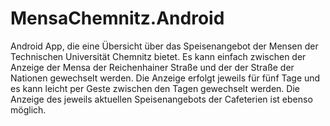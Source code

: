 # MensaChemnitz.Android

Android App, die eine Übersicht über das Speisenangebot der Mensen der Technischen Universität Chemnitz bietet. Es kann einfach zwischen der Anzeige der Mensa der Reichenhainer Straße und der der Straße der Nationen gewechselt werden. Die Anzeige erfolgt jeweils für fünf Tage und es kann leicht per Geste zwischen den Tagen gewechselt werden.
Die Anzeige des jeweils aktuellen Speisenangebots der Cafeterien ist ebenso möglich.

